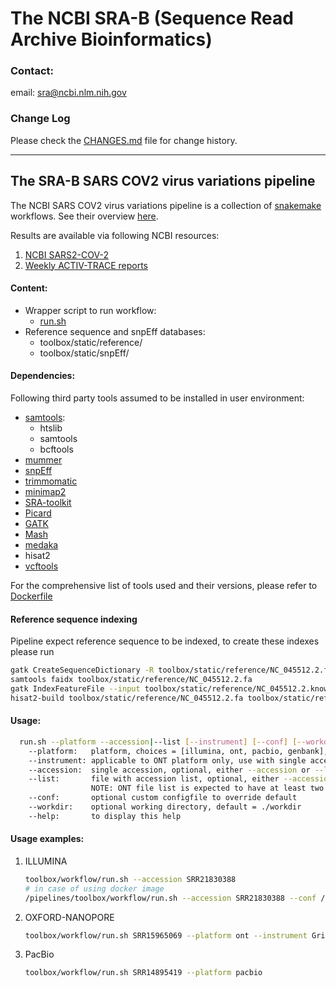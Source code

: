 # The NCBI SRA-B (Sequence Read Archive Bioinformatics)

### Contact:
email: sra@ncbi.nlm.nih.gov

### Change Log
Please check the [CHANGES.md](CHANGES.md) file for change history.

----

## The SRA-B SARS COV2 virus variations pipeline 
The NCBI SARS COV2 virus variations pipeline is a collection of [snakemake](https://snakemake.readthedocs.io/en/stable/) workflows.
See their overview [here](https://www.ncbi.nlm.nih.gov/sra/docs/sars-cov-2-variant-calling/).

Results are available via following NCBI resources:
1) [NCBI SARS2-COV-2](https://www.ncbi.nlm.nih.gov/sars-cov-2/)
2) [Weekly ACTIV-TRACE reports](https://ftp.ncbi.nlm.nih.gov/pub/ACTIV-TRACE/) 

#### Content:
 * Wrapper script to run workflow: 
   * [run.sh](toolbox/workflow/run.sh)
 * Reference sequence and snpEff databases:
   * toolbox/static/reference/
   * toolbox/static/snpEff/
   
#### Dependencies:
Following third party tools assumed to be installed in user environment:
* [samtools](https://github.com/samtools):
  * htslib
  * samtools
  * bcftools 
* [mummer](https://github.com/mummer4/mummer)
* [snpEff](https://sourceforge.net/projects/snpeff/files/snpEff_v4_2_core.zip/download)
* [trimmomatic](http://www.usadellab.org/cms/uploads/supplementary/Trimmomatic/Trimmomatic-0.39.zip)
* [minimap2](https://github.com/lh3/minimap2)
* [SRA-toolkit](https://ftp-trace.ncbi.nlm.nih.gov/sra/sdk/3.0.0/)
* [Picard](https://github.com/broadinstitute/picard)
* [GATK](https://github.com/broadinstitute/gatk)
* [Mash](https://github.com/marbl/Mash)
* [medaka](https://github.com/nanoporetech/medaka)
* hisat2
* [vcftools](https://sourceforge.net/projects/vcftools/files/vcftools_0.1.13.tar.gz/download)

For the comprehensive list of tools used and their versions, please refer to [Dockerfile](toolbox/Dockerfile) 

#### Reference sequence indexing 
Pipeline expect reference sequence to be indexed, to create these indexes please run
```bash
gatk CreateSequenceDictionary -R toolbox/static/reference/NC_045512.2.fa
samtools faidx toolbox/static/reference/NC_045512.2.fa
gatk IndexFeatureFile --input toolbox/static/reference/NC_045512.2.known_sites.vcf
hisat2-build toolbox/static/reference/NC_045512.2.fa toolbox/static/reference/NC_045512.2.fa
```
#### Usage:
```bash
  run.sh --platform --accession|--list [--instrument] [--conf] [--workdir] [--help]
    --platform:   platform, choices = [illumina, ont, pacbio, genbank], default = illumina
    --instrument: applicable to ONT platform only, use with single accession option, default = PromethION
    --accession:  single accession, optional, either --accession or --list must be specified
    --list:       file with accession list, optional, either --accession or --list must be specified
                  NOTE: ONT file list is expected to have at least two columns: <acc> <instrument>
    --conf:       optional custom configfile to override default
    --workdir:    optional working directory, default = ./workdir
    --help:       to display this help
``` 

#### Usage examples:
1) ILLUMINA 
   ```bash
   toolbox/workflow/run.sh --accession SRR21830388
   # in case of using docker image
   /pipelines/toolbox/workflow/run.sh --accession SRR21830388 --conf /pipelines/toolbox/workflow/extra.config.yaml 
   ```
2) OXFORD-NANOPORE
   ```bash
   toolbox/workflow/run.sh SRR15965069 --platform ont --instrument GridION
   ```
3) PacBio
   ```bash
   toolbox/workflow/run.sh SRR14895419 --platform pacbio
   ```

